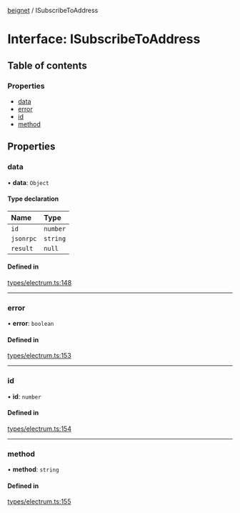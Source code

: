 [beignet](../README.md) / ISubscribeToAddress

# Interface: ISubscribeToAddress

## Table of contents

### Properties

- [data](ISubscribeToAddress.md#data)
- [error](ISubscribeToAddress.md#error)
- [id](ISubscribeToAddress.md#id)
- [method](ISubscribeToAddress.md#method)

## Properties

### data

• **data**: `Object`

#### Type declaration

| Name | Type |
| :------ | :------ |
| `id` | `number` |
| `jsonrpc` | `string` |
| `result` | ``null`` |

#### Defined in

[types/electrum.ts:148](https://github.com/synonymdev/beignet/blob/0e5dd24/src/types/electrum.ts#L148)

___

### error

• **error**: `boolean`

#### Defined in

[types/electrum.ts:153](https://github.com/synonymdev/beignet/blob/0e5dd24/src/types/electrum.ts#L153)

___

### id

• **id**: `number`

#### Defined in

[types/electrum.ts:154](https://github.com/synonymdev/beignet/blob/0e5dd24/src/types/electrum.ts#L154)

___

### method

• **method**: `string`

#### Defined in

[types/electrum.ts:155](https://github.com/synonymdev/beignet/blob/0e5dd24/src/types/electrum.ts#L155)
